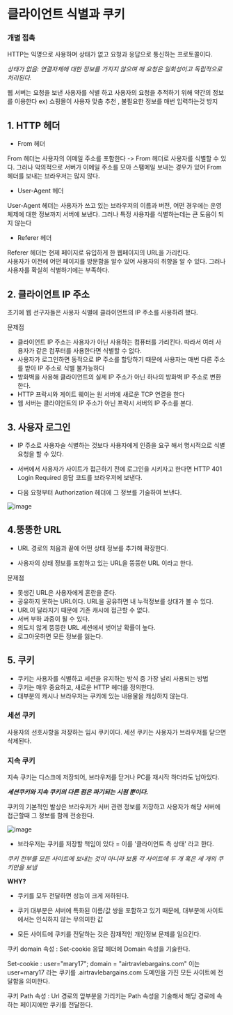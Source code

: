 # 클라이언트 식별과 쿠키


### 개별 접촉

HTTP는 익명으로 사용하며 상태가 없고 요청과 응답으로 통신하는 프로토콜이다.

*상태가 없음: 연결자체에 대한 정보를 가지지 않으며 매 요청은 일회성이고 독립적으로 처리된다.*

웹 서버는 요청을 보낸 사용자를 식별 하고 사용자의 요청을 추적하기 위해 약간의 정보를 이용한다
 ex) 쇼핑몰이 사용자 맞춤 추천 , 불필요한 정보를 매번 입력하는것 방지  

 ## 1. HTTP 헤더

 - From 헤더 

 From 헤더는 사용자의 이메일 주소를 포함한다 -> From 헤더로 사용자를 식별할 수 있다.
그러나 악의적으로 서버가 이메일 주소를 모아 스팸메일 보내는 경우가 있어 From 헤더를 보내는 브라우저는 많지 않다.

- User-Agent 헤더  

User-Agent 헤더는 사용자가 쓰고 있는 브라우저의 이름과 버전, 어떤 경우에는 운영체제에 대한 정보까지 서버에 보낸다. 그러나 특정 사용자를 식별하는데는 큰 도움이 되지 않는다  

- Referer 헤더  

 Referer 헤더는 현제 페이지로 유입하게 한 웹페이지의 URL을 가리킨다.  
사용자가 이전에 어떤 페이지를 방문함을 알수 있어 사용자의 취향을 알 수 있다.  그러나 사용자를 확실히 식별하기에는 부족하다.

## 2. 클라이언트 IP 주소

초기에 웹 선구자들은 사용자 식별에 클라이언트의 IP 주소를 사용하려 했다.

문제점

- 클라이언트 IP 주소는 사용자가 아닌 사용하는 컴퓨터를 가리킨다. 따라서 여러 사용자가 같은 컴푸터를 사용한다면 식별할 수 없다.
- 사용자가 로그인하면 동적으로 IP 주소를 할당하기 때문에 사용자는 매번 다른 주소를 받아 IP 주소로 식별 불가능하다
- 방화벽을 사용해 클라이언트의 실제 IP 주소가 아닌 하나의 방화벽 IP 주소로 변환한다.
- HTTP 프락시와 게이트 웨이는 원 서버에 새로운 TCP 연결을 한다
- 웹 서버는 클라이언트의 IP 주소가 아닌 프락시 서버의 IP 주소를 본다.


## 3. 사용자 로그인

- IP 주소로 사용자슬 식별하는 것보다 사용자에게 인증을 요구 해서 
  명시적으로 식별 요청을 할 수 있다.

- 서버에서 사용자가 사이트가 접근하기 전에 로그인을 시키자고 한다면 HTTP 401 Login 
  Required 응답 코드를 브라우저에 보낸다.

- 다음 요청부터 Authorization 헤더에 그 정보를 기술하여 보낸다.

![image](https://user-images.githubusercontent.com/70934609/110251091-2a993a00-7fc2-11eb-89c6-d1499b499d77.png)


## 4.뚱뚱한 URL

- URL 경로의 처음과 끝에 어떤 상태 정보를 추가해 확장한다.

- 사용자의 상태 정보를 포함하고 있는 URL을 뚱뚱한 URL 이라고 한다.  

문제점

- 못생긴 URL은 사용자에게 혼란을 준다.
- 공유하지 못하는 URL이다. URL을 공유하면 내 누적정보를 상대가 볼 수 있다.
- URL이 달라지기 때문에 기존 캐시에 접근할 수 없다.
- 서버 부하 과중이 될 수 있다.
- 의도치 않게 뚱뚱한 URL 세션에서 벗어날 확률이 높다.
- 로그아웃하면 모든 정보를 잃는다.

## 5. 쿠키

- 쿠키는 사용자를 식별하고 세션을 유지하는 방식 중 가장 널리 사용되는 방법  
- 쿠키는 매우 중요하고, 새로운 HTTP 헤더를 정의한다.  
- 대부분의 캐시나 브라우저는 쿠키에 있는 내용물을 캐싱하지 않는다.

### 세션 쿠키

사용자의 선호사항을 저장하는 임시 쿠키이다. 세션 쿠키는 사용자가 브라우저를 닫으면 삭제된다.


### 지속 쿠키

지속 쿠키는 디스크에 저장되어, 브라우저를 닫거나 PC를 재시작 하더라도 남아있다.

***세션쿠키와 지속 쿠키의 다른 점은 파기되는 시점 뿐이다.***


쿠키의 기본적인 발상은 브라우저가 서버 관련 정보를 저장하고 사용자가 해당 서버에 접근할때 그 정보를 함께 전송한다.

![image](https://user-images.githubusercontent.com/70934609/110251451-d1320a80-7fc3-11eb-8774-157a22d9e887.png)

- 브라우저는 쿠키를 저장할 책임이 있다 = 이를 '클라이언트 측 상태' 라고 한다.

*쿠키 전부를 모든 사이트에 보내는 것이 아니라 보통 각 사이트에 두 개 혹은 세 개의 쿠키만을 보냄*

**WHY?**

- 쿠키를 모두 전달하면 성능이 크게 저하된다.

- 쿠키 대부분은 서버에 특화된 이름/값 쌍을 포함하고 있기 때문에, 대부분에 사이트에서는 인식하지 않는 무의미한 값

- 모든 사이트에 쿠키를 전달하는 것은 잠재적인 개인정보 문제를 일으킨다.


쿠키 domain 속성 : Set-cookie 응답 헤더에 Domain 속성을 기술한다.

Set-cookie : user="mary17"; domain = "airtravlebargains.com"
이는 user=mary17 라는 쿠키를 .airtravlebargains.com 도메인을 가진 모든 사이트에 전달함을 의미한다.

쿠키 Path 속성 : Url 경로의 앞부분을 가리키는 Path 속성을 기술해서 해당 경로에 속하는 페이지에만 쿠키를 전달한다.  